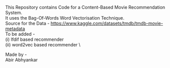 This Repository contains Code for a Content-Based Movie Recommendation System.\
It uses the Bag-Of-Words Word Vectorisation Technique.\
Source for the Data - https://www.kaggle.com/datasets/tmdb/tmdb-movie-metadata \
To be added - \
(i) lfdif based recommender \
(ii) word2vec based recommender \

Made by - \
Abir Abhyankar
